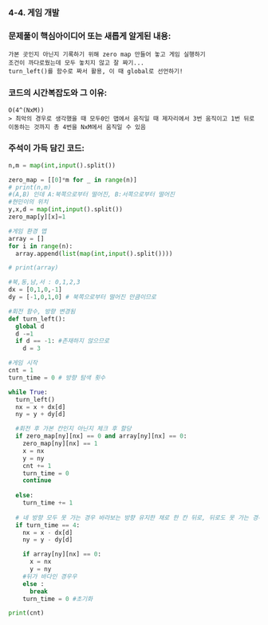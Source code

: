 ### 4-4. 게임 개발

### 문제풀이 핵심아이디어 또는 새롭게 알게된 내용: 
    가본 곳인지 아닌지 기록하기 위해 zero map 만들어 놓고 게임 실행하기
    조건이 까다로웠는데 모두 놓치지 않고 잘 짜기...
    turn_left()를 함수로 짜서 활용, 이 때 global로 선언하기!
            
### 코드의 시간복잡도와 그 이유:    
    O(4^(NxM))   
    > 최악의 경우로 생각했을 때 모두0인 맵에서 움직일 때 제자리에서 3번 움직이고 1번 뒤로 이동하는 것까지 총 4번을 NxM에서 움직일 수 있음
   
    
    
### 주석이 가득 담긴 코드:
```python
n,m = map(int,input().split())

zero_map = [[0]*m for _ in range(n)]
# print(n,m)
#(A,B) 인데 A:북쪽으로부터 떨어진, B:서쪽으로부터 떨어진
#현민이의 위치
y,x,d = map(int,input().split())
zero_map[y][x]=1

#게임 환경 맵
array = []
for i in range(n):
  array.append(list(map(int,input().split())))

# print(array)

#북,동,남,서 : 0,1,2,3
dx = [0,1,0,-1]
dy = [-1,0,1,0] # 북쪽으로부터 떨어진 만큼이므로

#회전 함수, 방향 변경됨
def turn_left():
  global d
  d -=1
  if d == -1: #존재하지 않으므로
    d = 3

#게임 시작
cnt = 1
turn_time = 0 # 방향 탐색 횟수

while True:
  turn_left()
  nx = x + dx[d]
  ny = y + dy[d]

  #회전 후 가본 칸인지 아닌지 체크 후 할당
  if zero_map[ny][nx] == 0 and array[ny][nx] == 0:
    zero_map[ny][nx] == 1
    x = nx
    y = ny
    cnt += 1
    turn_time = 0
    continue
  
  else:
    turn_time += 1
  
  # 네 방향 모두 못 가는 경우 바라보는 방향 유지한 채로 한 칸 뒤로, 뒤로도 못 가는 경우는 멈춤
  if turn_time == 4:
    nx = x - dx[d]
    ny = y - dy[d]

    if array[ny][nx] == 0:
      x = nx
      y = ny
    #뒤가 바다인 경우우
    else :
      break
    turn_time = 0 #초기화

print(cnt)

```

